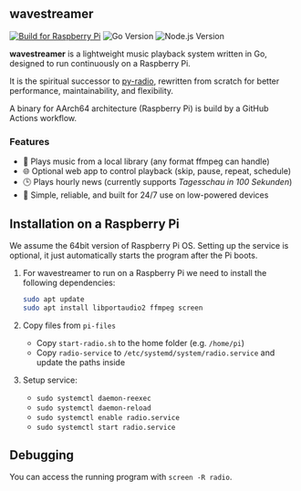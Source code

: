 ## wavestreamer

[![Build for Raspberry Pi](https://github.com/tim-we/wavestreamer/actions/workflows/build-rpi.yml/badge.svg)](https://github.com/tim-we/wavestreamer/actions/workflows/build-rpi.yml)
![Go Version](https://img.shields.io/github/go-mod/go-version/tim-we/wavestreamer)
![Node.js Version](https://img.shields.io/badge/node-22-brightgreen)



**wavestreamer** is a lightweight music playback system written in Go, designed to run continuously on a Raspberry Pi.

It is the spiritual successor to [py-radio](https://github.com/tim-we/py-radio/), rewritten from scratch for better performance, maintainability, and flexibility.

A binary for AArch64 architecture (Raspberry Pi) is build by a GitHub Actions workflow.

### Features

- 🎵 Plays music from a local library (any format ffmpeg can handle)
- 🌐 Optional web app to control playback (skip, pause, repeat, schedule)
- 🕒 Plays hourly news (currently supports *Tagesschau in 100 Sekunden*)
- 🧠 Simple, reliable, and built for 24/7 use on low-powered devices


## Installation on a Raspberry Pi

We assume the 64bit version of Raspberry Pi OS.
Setting up the service is optional, 
it just automatically starts the program after the Pi boots.

1. For wavestreamer to run on a Raspberry Pi we need to install the following dependencies: 

    ```bash
    sudo apt update
    sudo apt install libportaudio2 ffmpeg screen
    ```

2. Copy files from `pi-files`
    - Copy `start-radio.sh` to the home folder (e.g. `/home/pi`)
    - Copy `radio-service` to `/etc/systemd/system/radio.service` and update the paths inside

3. Setup service:
    - `sudo systemctl daemon-reexec`
    - `sudo systemctl daemon-reload`
    - `sudo systemctl enable radio.service`
    - `sudo systemctl start radio.service`

## Debugging

You can access the running program with `screen -R radio`.
